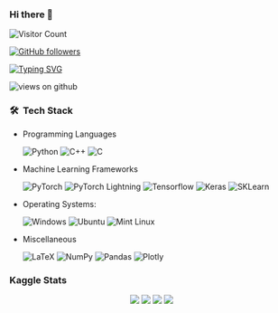 ### Hi there 👋

![Visitor Count](https://profile-counter.glitch.me/aishik-rakshit/count.svg)

[![GitHub followers](https://img.shields.io/github/followers/aishik-rakshit.svg?style=social&label=Followers)](https://github.com/aishik-rakshit?tab=followers)

[![Typing SVG](https://readme-typing-svg.herokuapp.com?color=%2330F73B&duration=10000&width=800&height=75&lines=Hi+I'm+Aishik;I'm+a+EEE+Final+Yearite+at+IIT+Guwahati;I'm+also+a+Machine+Learning+Enthusiast+and+a+Kaggle+Competitions+Master)](https://git.io/typing-svg)

<img src="https://komarev.com/ghpvc/?username=aishik-rakshit&label=Views&color=brightgreen&style=flat-square" alt="views on github" />

<h3> 🛠 &nbsp;Tech Stack</h3>

- Programming Languages &nbsp;

  ![Python](https://img.shields.io/badge/Python-14354C?style=for-the-badge&logo=python&logoColor=white)
  ![C++](https://img.shields.io/badge/C%2B%2B-00599C?style=for-the-badge&logo=c%2B%2B&logoColor=white)
  ![C](https://img.shields.io/badge/C-00599C?style=for-the-badge&logo=c&logoColor=white)

- Machine Learning Frameworks 

  ![PyTorch](https://img.shields.io/badge/PyTorch-EE4C2C?style=for-the-badge&logo=PyTorch&logoColor=white) 
  ![PyTorch Lightning](https://bit.ly/3IZ6FV5)
  ![Tensorflow](https://img.shields.io/badge/TensorFlow-FF6F00?style=for-the-badge&logo=TensorFlow&logoColor=white)
  ![Keras](https://img.shields.io/badge/Keras-D00000?style=for-the-badge&logo=Keras&logoColor=white)
  ![SKLearn](https://img.shields.io/badge/scikit_learn-F7931E?style=for-the-badge&logo=scikit-learn&logoColor=white)   

- Operating Systems: &nbsp;

  ![Windows](https://img.shields.io/badge/Windows-0078D6?style=for-the-badge&logo=windows&logoColor=white)
  ![Ubuntu](https://img.shields.io/badge/Ubuntu-E95420?style=for-the-badge&logo=ubuntu&logoColor=white)
  ![Mint Linux](https://img.shields.io/badge/Linux_Mint-87CF3E?style=for-the-badge&logo=linux-mint&logoColor=white)
  
- Miscellaneous &nbsp;

  ![LaTeX](https://img.shields.io/badge/LaTeX-47A141?style=for-the-badge&logo=LaTeX&logoColor=white)
  ![NumPy](https://img.shields.io/badge/Numpy-777BB4?style=for-the-badge&logo=numpy&logoColor=white)
  ![Pandas](https://img.shields.io/badge/Pandas-2C2D72?style=for-the-badge&logo=pandas&logoColor=white)
  ![Plotly](https://img.shields.io/badge/Plotly-239120?style=for-the-badge&logo=plotly&logoColor=white)

<h3> Kaggle Stats 
  
<p align="center">
  <img src="https://road-to-kaggle-grandmaster.vercel.app/api/badges/aishikai/competition/light" />
  <img src="https://road-to-kaggle-grandmaster.vercel.app/api/badges/aishikai/dataset/light" />
  <img src="https://road-to-kaggle-grandmaster.vercel.app/api/badges/aishikai/notebook/light" />
  <img src="https://road-to-kaggle-grandmaster.vercel.app/api/badges/aishikai/discussion/light" />
</p>
  
<!--
**aishik-rakshit/aishik-rakshit** is a ✨ _special_ ✨ repository because its `README.md` (this file) appears on your GitHub profile.

Here are some ideas to get you started:

- 🔭 I’m currently working on ...
- 🌱 I’m currently learning ...
- 👯 I’m looking to collaborate on ...
- 🤔 I’m looking for help with ...
- 💬 Ask me about ...
- 📫 How to reach me: ...
- 😄 Pronouns: ...
- ⚡ Fun fact: ...
-->
